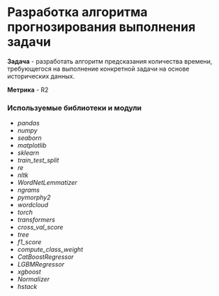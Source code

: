 # Разработка алгоритма прогнозирования выполнения задачи


**Задача** -  разработать алгоритм предсказания количества времени, требующегося на выполнение конкретной задачи на основе исторических данных.

**Метрика** - R2


### **Используемые библиотеки и модули**
 - *pandas*
 - *numpy*
 - *seaborn*
 - *matplotlib*
 - *sklearn*
 - *train_test_split*
 - *re*
 - *nltk*
 - *WordNetLemmatizer*
 - *ngrams*
 - *pymorphy2*
 - *wordcloud*
 - *torch*
 - *transformers*
 - *cross_val_score*
 - *tree*
 - *f1_score*
 - *compute_class_weight*
 - *CatBoostRegressor*
 - *LGBMRegressor*
 - *xgboost*
 - *Normalizer*
 - *hstack*
